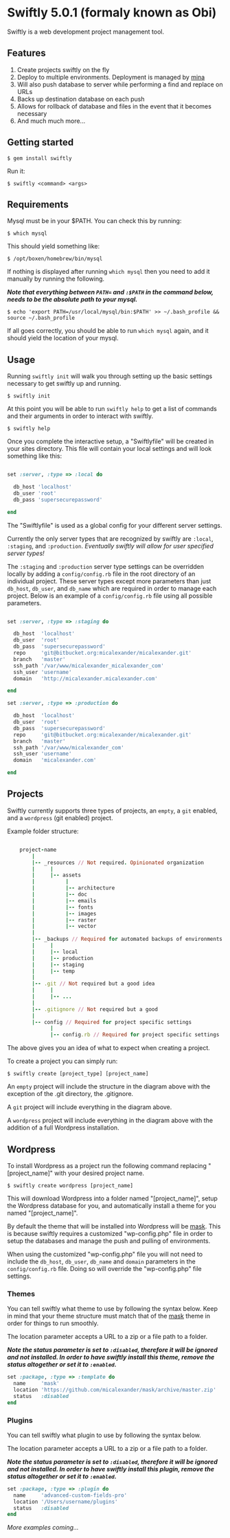 # Swiftly 5.0.1 (formaly known as Obi)

Swiftly is a web development project management tool.

## Features

1. Create projects swiftly on the fly
2. Deploy to multiple environments. Deployment is managed by [mina](https://github.com/mina-deploy/mina)
3. Will also push database to server while performing a find and replace on URLs
4. Backs up destination database on each push
5. Allows for rollback of database and files in the event that it becomes necessary
6. And much much more...

## Getting started

    $ gem install swiftly

Run it:

    $ swiftly <command> <args>

## Requirements

Mysql must be in your $PATH. You can check this by running:

    $ which mysql

This should yield something like:

    $ /opt/boxen/homebrew/bin/mysql

If nothing is displayed after running `which mysql` then you need to add it manually by running the following.

***Note that everything between `PATH=` and `:$PATH` in the command below, needs to be the absolute path to your mysql.***

    $ echo 'export PATH=/usr/local/mysql/bin:$PATH' >> ~/.bash_profile && source ~/.bash_profile

If all goes correctly, you should be able to run `which mysql` again, and it should yield the location of your mysql.

## Usage

Running `swiftly init` will walk you through setting up the basic settings necessary to get swiftly up and running.

    $ swiftly init

At this point you will be able to run `swiftly help` to get a list of commands and their arguments in order to interact with swiftly.

    $ swiftly help

Once you complete the interactive setup, a "Swiftlyfile" will be created in your sites directory. This file will contain your local settings and will look something like this:

~~~ruby

set :server, :type => :local do

  db_host 'localhost'
  db_user 'root'
  db_pass 'supersecurepassword'

end

~~~

The "Swiftlyfile" is used as a global config for your different server settings.

Currently the only server types that are recognized by swiftly are `:local`, `:staging`, and `:production`. *Eventually swiftly will allow for user specified server types!*

The `:staging` and `:production` server type settings can be overridden locally by adding a `config/config.rb` file in the root directory of an individual project. These server types except more parameters than just `db_host`, `db_user`, and `db_name` which are required in order to manage each project. Below is an example of a `config/config.rb` file using all possible parameters.

~~~ruby

set :server, :type => :staging do

  db_host  'localhost'
  db_user  'root'
  db_pass  'supersecurepassword'
  repo     'git@bitbucket.org:micalexander/micalexander.git'
  branch   'master'
  ssh_path '/var/www/micalexander_micalexander_com'
  ssh_user 'username'
  domain   'http://micalexander.micalexander.com'

end

set :server, :type => :production do

  db_host  'localhost'
  db_user  'root'
  db_pass  'supersecurepassword'
  repo     'git@bitbucket.org:micalexander/micalexander.git'
  branch   'master'
  ssh_path '/var/www/micalexander_com'
  ssh_user 'username'
  domain   'micalexander.com'

end

~~~

## Projects

Swiftly currently supports three types of projects, an `empty`, a `git` enabled, and a `wordpress` (git enabled) project.

Example folder structure:

~~~ruby

    project-name
        |
        |-- _resources // Not required. Opinionated organization
        |     |
        |     |-- assets
        |          |
        |          |-- architecture
        |          |-- doc
        |          |-- emails
        |          |-- fonts
        |          |-- images
        |          |-- raster
        |          |-- vector
        |
        |-- _backups // Required for automated backups of environments
        |     |
        |     |-- local
        |     |-- production
        |     |-- staging
        |     |-- temp
        |
        |-- .git // Not required but a good idea
        |     |
        |     |-- ...
        |
        |-- .gitignore // Not required but a good
        |
        |-- config // Required for project specific settings
              |
              |-- config.rb // Required for project specific settings
~~~

The above gives you an idea of what to expect when creating a project.

To create a project you can simply run:

    $ swiftly create [project_type] [project_name]

An `empty` project will include the structure in the diagram above with the exception of the .git directory, the .gitignore.

A `git` project will include everything in the diagram above.

A `wordpress` project will include everything in the diagram above with the addition of a full Wordpress installation.

## Wordpress

To install Wordpress as a project run the following command replacing "[project_name]" with your desired project name.

    $ swiftly create wordpress [project_name]

This will download Wordpress into a folder named "[project_name]", setup the Wordpress database for you, and automatically install a theme for you named "[project_name]".

By default the theme that will be installed into Wordpress will be [mask](https://github.com/micalexander/mask). This is because swiftly requires a customized "wp-config.php" file in order to setup the databases and manage the push and pulling of environments.

When using the customized "wp-config.php" file you will not need to include the `db_host`, `db_user`, `db_name` and `domain` parameters in the `config/config.rb` file. Doing so will override the "wp-config.php" file settings.

### Themes

You can tell swiftly what theme to use by following the syntax below. Keep in mind that your theme structure must match that of the [mask](https://github.com/micalexander/mask) theme in order for things to run smoothly.

The location parameter accepts a URL to a zip or a file path to a folder.

***Note the status parameter is set to `:disabled`, therefore it will be ignored and not installed. In order to have swiftly install this theme, remove the status altogether or set it to `:enabled`.***

~~~ruby
set :package, :type => :template do
  name     'mask'
  location 'https://github.com/micalexander/mask/archive/master.zip'
  status   :disabled
end
~~~

### Plugins

You can tell swiftly what plugin to use by following the syntax below.

The location parameter accepts a URL to a zip or a file path to a folder.

***Note the status parameter is set to `:disabled`, therefore it will be ignored and not installed. In order to have swiftly install this plugin, remove the status altogether or set it to `:enabled`.***

~~~ruby
set :package, :type => :plugin do
  name     'advanced-custom-fields-pro'
  location '/Users/username/plugins'
  status   :disabled
end
~~~

*More examples coming...*
